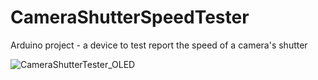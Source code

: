 # CameraShutterSpeedTester
Arduino project - a device to test report the speed of a camera's shutter

![CameraShutterTester_OLED](https://user-images.githubusercontent.com/32393030/152010068-05243dc3-4f84-4ce0-a365-50a64e4e89a1.png)
